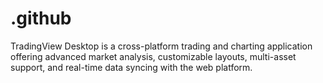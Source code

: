 # .github
TradingView Desktop is a cross-platform trading and charting application offering advanced market analysis, customizable layouts, multi-asset support, and real-time data syncing with the web platform.
